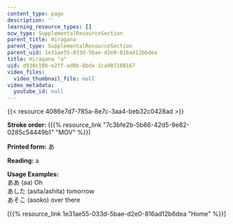 ```yaml
---
content_type: page
description: ''
learning_resource_types: []
ocw_type: SupplementalResourceSection
parent_title: Hiragana
parent_type: SupplementalResourceSection
parent_uid: 1e31ae55-033d-5bae-d2e0-816ad12b6dea
title: Hiragana "a"
uid: d938c10b-e2ff-ad0b-8bda-1ca907108167
video_files:
  video_thumbnail_file: null
video_metadata:
  youtube_id: null
---
```


{{< resource 4086e7d7-785a-8e7c-3aa4-beb32c0428ad >}}

**Stroke order:** ({{% resource_link "7c3bfe2b-5b66-42d5-9e82-0285c54449b1" "MOV" %}})

**Printed form:** あ

**Reading:** a

**Usage Examples:**  
ああ (aa) Oh  
あした (asita/ashita) tomorrow  
あそこ (asoko) over there

  
\[{{% resource_link 1e31ae55-033d-5bae-d2e0-816ad12b6dea "Home" %}}\]